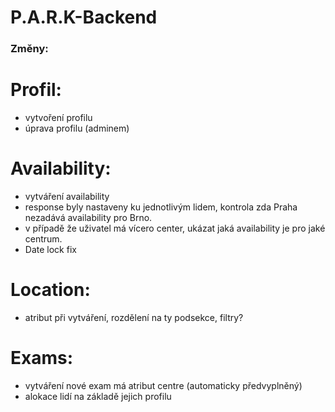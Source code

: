 # P.A.R.K-Backend


### Změny:

# Profil:

- vytvoření  profilu
- úprava profilu (adminem)

# Availability:

- vytváření availability
- response byly nastaveny ku jednotlivým lidem, kontrola zda Praha nezadává availability pro Brno. 
- v případě že uživatel má vícero center, ukázat jaká availability je pro jaké centrum.
- Date lock fix

# Location:
- atribut při vytváření, rozdělení na ty podsekce, filtry?

# Exams:
- vytváření nové exam má atribut centre (automaticky předvyplněný)
- alokace lidí na základě jejich profilu 




